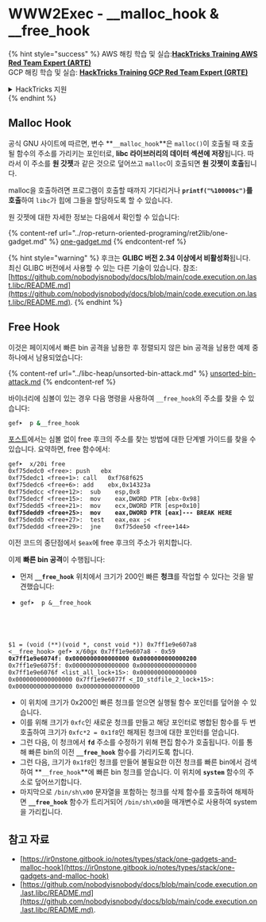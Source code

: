 # WWW2Exec - \_\_malloc\_hook & \_\_free\_hook

{% hint style="success" %}
AWS 해킹 학습 및 실습:<img src="/.gitbook/assets/arte.png" alt="" data-size="line">[**HackTricks Training AWS Red Team Expert (ARTE)**](https://training.hacktricks.xyz/courses/arte)<img src="/.gitbook/assets/arte.png" alt="" data-size="line">\
GCP 해킹 학습 및 실습: <img src="/.gitbook/assets/grte.png" alt="" data-size="line">[**HackTricks Training GCP Red Team Expert (GRTE)**<img src="/.gitbook/assets/grte.png" alt="" data-size="line">](https://training.hacktricks.xyz/courses/grte)

<details>

<summary>HackTricks 지원</summary>

* [**구독 요금제**](https://github.com/sponsors/carlospolop)를 확인하세요!
* 💬 [**Discord 그룹**](https://discord.gg/hRep4RUj7f) 또는 [**텔레그램 그룹**](https://t.me/peass)에 **참여**하거나 **트위터** 🐦 [**@hacktricks\_live**](https://twitter.com/hacktricks\_live)**를 팔로우**하세요.
* **HackTricks** 및 **HackTricks Cloud** 깃허브 저장소에 PR을 제출하여 해킹 트릭을 공유하세요.

</details>
{% endhint %}

## **Malloc Hook**

공식 GNU 사이트에 따르면, 변수 **`__malloc_hook`**은 `malloc()`이 호출될 때 호출될 함수의 주소를 가리키는 포인터로, **libc 라이브러리의 데이터 섹션에 저장**됩니다. 따라서 이 주소를 **원 갓젯**과 같은 것으로 덮어쓰고 `malloc`이 호출되면 **원 갓젯이 호출**됩니다.

malloc을 호출하려면 프로그램이 호출할 때까지 기다리거나 **`printf("%10000$c")`를 호출**하여 `libc`가 힙에 그들을 할당하도록 할 수 있습니다.

원 갓젯에 대한 자세한 정보는 다음에서 확인할 수 있습니다:

{% content-ref url="../rop-return-oriented-programing/ret2lib/one-gadget.md" %}
[one-gadget.md](../rop-return-oriented-programing/ret2lib/one-gadget.md)
{% endcontent-ref %}

{% hint style="warning" %}
후크는 **GLIBC 버전 2.34 이상에서 비활성화**됩니다. 최신 GLIBC 버전에서 사용할 수 있는 다른 기술이 있습니다. 참조: [https://github.com/nobodyisnobody/docs/blob/main/code.execution.on.last.libc/README.md](https://github.com/nobodyisnobody/docs/blob/main/code.execution.on.last.libc/README.md).
{% endhint %}

## Free Hook

이것은 페이지에서 빠른 bin 공격을 남용한 후 정렬되지 않은 bin 공격을 남용한 예제 중 하나에서 남용되었습니다:

{% content-ref url="../libc-heap/unsorted-bin-attack.md" %}
[unsorted-bin-attack.md](../libc-heap/unsorted-bin-attack.md)
{% endcontent-ref %}

바이너리에 심볼이 있는 경우 다음 명령을 사용하여 `__free_hook`의 주소를 찾을 수 있습니다:
```bash
gef➤  p &__free_hook
```
[포스트](https://guyinatuxedo.github.io/41-house\_of\_force/bkp16\_cookbook/index.html)에서는 심볼 없이 free 후크의 주소를 찾는 방법에 대한 단계별 가이드를 찾을 수 있습니다. 요약하면, free 함수에서:

<pre class="language-armasm"><code class="lang-armasm">gef➤  x/20i free
0xf75dedc0 &#x3C;free>: push   ebx
0xf75dedc1 &#x3C;free+1>: call   0xf768f625
0xf75dedc6 &#x3C;free+6>: add    ebx,0x14323a
0xf75dedcc &#x3C;free+12>:  sub    esp,0x8
0xf75dedcf &#x3C;free+15>:  mov    eax,DWORD PTR [ebx-0x98]
0xf75dedd5 &#x3C;free+21>:  mov    ecx,DWORD PTR [esp+0x10]
<strong>0xf75dedd9 &#x3C;free+25>:  mov    eax,DWORD PTR [eax]--- BREAK HERE
</strong>0xf75deddb &#x3C;free+27>:  test   eax,eax ;&#x3C;
0xf75deddd &#x3C;free+29>:  jne    0xf75dee50 &#x3C;free+144>
</code></pre>

이전 코드의 중단점에서 `$eax`에 free 후크의 주소가 위치합니다.

이제 **빠른 bin 공격**이 수행됩니다:

* 먼저 **`__free_hook`** 위치에서 크기가 200인 빠른 **청크**를 작업할 수 있다는 것을 발견했습니다:
* <pre class="language-c"><code class="lang-c">gef➤  p &#x26;__free_hook
$1 = (void (**)(void *, const void *)) 0x7ff1e9e607a8 &#x3C;__free_hook>
gef➤  x/60gx 0x7ff1e9e607a8 - 0x59
<strong>0x7ff1e9e6074f: 0x0000000000000000      0x0000000000000200
</strong>0x7ff1e9e6075f: 0x0000000000000000      0x0000000000000000
0x7ff1e9e6076f &#x3C;list_all_lock+15>:      0x0000000000000000      0x0000000000000000
0x7ff1e9e6077f &#x3C;_IO_stdfile_2_lock+15>: 0x0000000000000000      0x0000000000000000
</code></pre>
* 이 위치에 크기가 0x200인 빠른 청크를 얻으면 실행될 함수 포인터를 덮어쓸 수 있습니다.
* 이를 위해 크기가 `0xfc`인 새로운 청크를 만들고 해당 포인터로 병합된 함수를 두 번 호출하여 크기가 `0xfc*2 = 0x1f8`인 해제된 청크에 대한 포인터를 얻습니다.
* 그런 다음, 이 청크에서 **`fd`** 주소를 수정하기 위해 편집 함수가 호출됩니다. 이를 통해 빠른 bin의 이전 **`__free_hook`** 함수를 가리키도록 합니다.
* 그런 다음, 크기가 `0x1f8`인 청크를 만들어 불필요한 이전 청크를 빠른 bin에서 검색하여 **`__free_hook`**에 빠른 bin 청크를 얻습니다. 이 위치에 **`system`** 함수의 주소로 덮어쓰기합니다.
* 마지막으로 `/bin/sh\x00` 문자열을 포함하는 청크를 삭제 함수를 호출하여 해제하면 **`__free_hook`** 함수가 트리거되어 `/bin/sh\x00`을 매개변수로 사용하여 system을 가리킵니다.

## 참고 자료

* [https://ir0nstone.gitbook.io/notes/types/stack/one-gadgets-and-malloc-hook](https://ir0nstone.gitbook.io/notes/types/stack/one-gadgets-and-malloc-hook)
* [https://github.com/nobodyisnobody/docs/blob/main/code.execution.on.last.libc/README.md](https://github.com/nobodyisnobody/docs/blob/main/code.execution.on.last.libc/README.md).
